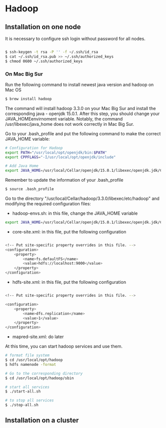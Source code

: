 # Hadoop


## Installation on one node

It is necessary to configure ssh login without password for all nodes. 
```bash

$ ssh-keygen -t rsa -P '' -f ~/.ssh/id_rsa
$ cat ~/.ssh/id_rsa.pub >> ~/.ssh/authorized_keys
$ chmod 0600 ~/.ssh/authorized_keys

```

### On Mac Big Sur


Run the following command to install newest java version and hadoop on Mac OS
```bash
$ brew install hadoop
```

The command will install hadoop 3.3.0 on your Mac Big Sur and install the corresponding java - openjdk 15.0.1. After this step, you should change your JAVA_HOMEenvirnoment variable. Notably, the command /usr/libexec/java_home does not work correctly in Mac Big Sur. 

Go to your .bash_profile and put the following command to make the correct JAVA_HOME variable:
```bash
# Configuration for Hadoop
export PATH="/usr/local/opt/openjdk/bin:$PATH"
export CPPFLAGS="-I/usr/local/opt/openjdk/include"

# Add Java Home
export JAVA_HOME=/usr/local/Cellar/openjdk/15.0.1/libexec/openjdk.jdk/Contents/Home
``` 

Remember to update the information of your .bash_profile
```bash
$ source .bash_profile
```

Go to the directory "/usr/local/Cellar/hadoop/3.3.0/libexec/etc/hadoop" and modifying the required configuration files:

- hadoop-envs.sh: in this file, change the JAVA_HOME variable

```bash
export JAVA_HOME=/usr/local/Cellar/openjdk/15.0.1/libexec/openjdk.jdk/Contents/Home
```

- core-site.xml: in this file, put the following configuration
```bash

<!-- Put site-specific property overrides in this file. -->
<configuration>
    <property>
        <name>fs.defaultFS</name>
        <value>hdfs://localhost:9000</value>
    </property>
</configuration>

```

- hdfs-site.xml: in this file, put the following configuration
```bash

<!-- Put site-specific property overrides in this file. -->

<configuration>
    <property>
        <name>dfs.replication</name>
        <value>1</value>
    </property>
</configuration>
```

- mapred-site.xml: do later



At this time, you can start hadoop services and use them.
```bash
# format file system
$ cd /usr/local/opt/hadoop
$ hdfs namenode -format

# Go to the corresponding directory
$ cd /usr/local/opt/hadoop/sbin

# start all services
$ ./start-all.sh

# to stop all services
$ ./stop-all.sh

```


## Installation on a cluster

